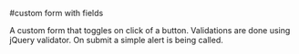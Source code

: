 #custom form with fields 

A custom form that toggles on click of a button. Validations are done using jQuery validator.
On submit a simple alert is being called. 
